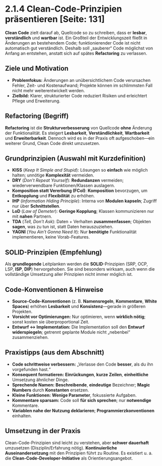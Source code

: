 # 2.1.4 Clean-Code-Prinzipien präsentieren [Seite: 131]

**Clean Code** zielt darauf ab, Quellcode so zu schreiben, dass er **lesbar**, **verständlich** und **wartbar** ist. Ein Großteil der Entwicklungszeit fließt in Änderungen an bestehendem Code; funktionierender Code ist nicht automatisch gut verständlich. Deshalb soll „sauberer“ Code möglichst von Anfang an entstehen, anstatt sich auf spätes **Refactoring** zu verlassen. 

## Ziele und Motivation

* **Problemfokus:** Änderungen an unübersichtlichem Code verursachen Fehler, Zeit- und Kostenaufwand; Projekte können im schlimmsten Fall nicht mehr weiterentwickelt werden.
* **Zielbild:** Klarer, strukturierter Code reduziert Risiken und erleichtert Pflege und Erweiterung. 

## Refactoring (Begriff)

**Refactoring** ist die **Strukturverbesserung** von Quellcode **ohne** Änderung der Funktionalität. Es steigert **Lesbarkeit**, **Verständlichkeit**, **Wartbarkeit** und **Erweiterbarkeit**. Dennoch wird es in der Praxis oft aufgeschoben—ein weiterer Grund, Clean Code direkt umzusetzen. 

## Grundprinzipien (Auswahl mit Kurzdefinition)

* **KISS** (*Keep It Simple and Stupid*): Lösungen so **einfach** wie möglich halten; unnötige **Komplexität** vermeiden. 
* **DRY** (*Don’t Repeat Yourself*): **Redundanzen** vermeiden; wiederverwendbare Funktionen/Klassen auslagern. 
* **Komposition statt Vererbung (FCoI)**: **Komposition** bevorzugen, um **Entkopplung** und **Flexibilität** zu erhöhen. 
* **IHP** (*Information Hiding Principle*): Interna von **Modulen kapseln**; Zugriff nur über **Schnittstellen**. 
* **LoD** (*Law of Demeter*): **Geringe Kopplung**; Klassen kommunizieren nur mit **nahen** Partnern. 
* **TDA** (*Tell, Don’t Ask*): Daten + Verhalten **zusammenfassen**; Objekten **sagen**, was zu tun ist, statt Daten herauszuziehen. 
* **YAGNI** (*You Ain’t Gonna Need It*): Nur **benötigte** Funktionalität implementieren, keine Vorab-Features. 

## SOLID-Prinzipien (Empfehlung)

Als **grundlegende** Leitplanken werden die **SOLID**-Prinzipien (SRP, OCP, LSP, **ISP**, **DIP**) hervorgehoben. Sie sind besonders wirksam, auch wenn die vollständige Umsetzung aller Prinzipien nicht immer möglich ist. 

## Code-Konventionen & Hinweise

* **Source-Code-Konventionen** (z. B. **Namensregeln**, **Kommentare**, **White Spaces**) erhöhen **Lesbarkeit** und **Konsistenz**—gerade in größeren Projekten. 
* **Vorsicht vor Optimierungen:** Nur optimieren, wenn **wirklich nötig**; sonst kosten sie überproportional Zeit. 
* **Entwurf ↔ Implementation:** Die Implementation soll den **Entwurf** **widerspiegeln**; getrennt geplante Module nicht „nebenbei“ zusammenziehen. 

## Praxistipps (aus dem Abschnitt)

* **Code schrittweise verbessern:** „Verlasse den Code **besser**, als du ihn vorgefunden hast.“
* **Konsequent formatieren:** **Einrückungen**, **kurze Zeilen**, **einheitliche** Umsetzung ähnlicher Dinge.
* **Sprechende Namen:** **Beschreibende**, **eindeutige** Bezeichner; **Magic Numbers** durch **Konstanten** ersetzen.
* **Kleine Funktionen:** **Wenige Parameter**, fokussierte Aufgaben.
* **Kommentare sparsam:** Code soll **für sich sprechen**; nur **notwendige** Kommentare.
* **Variablen nahe der Nutzung deklarieren**; **Programmierzkonventionen** einhalten. 

## Umsetzung in der Praxis

Clean-Code-Prinzipien sind leicht zu verstehen, aber **schwer dauerhaft** umzusetzen (Disziplin/Erfahrung nötig). **Kontinuierliche Auseinandersetzung** mit den Prinzipien führt zu Routine. Es existiert u. a. die **Clean-Code-Developer-Initiative** als Orientierungsangebot.
